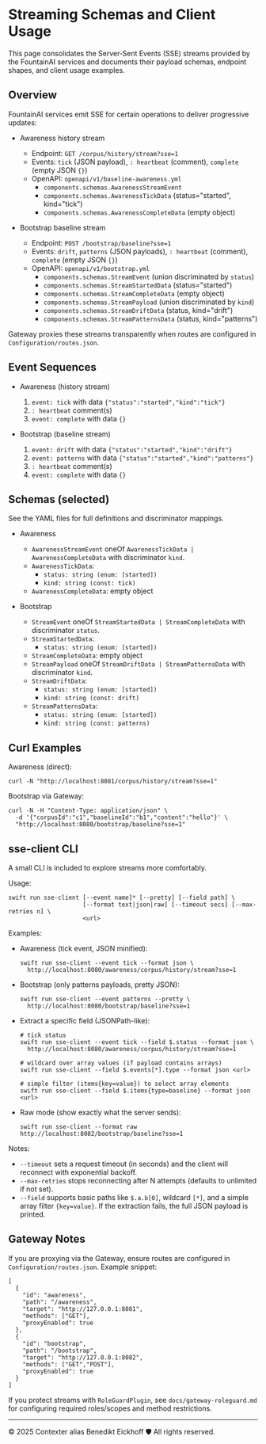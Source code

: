 # Streaming Schemas and Client Usage

This page consolidates the Server‑Sent Events (SSE) streams provided by the FountainAI services and documents their payload schemas, endpoint shapes, and client usage examples.

## Overview

FountainAI services emit SSE for certain operations to deliver progressive updates:

- Awareness history stream
  - Endpoint: `GET /corpus/history/stream?sse=1`
  - Events: `tick` (JSON payload), `: heartbeat` (comment), `complete` (empty JSON `{}`)
  - OpenAPI: `openapi/v1/baseline-awareness.yml`
    - `components.schemas.AwarenessStreamEvent`
    - `components.schemas.AwarenessTickData` (status="started", kind="tick")
    - `components.schemas.AwarenessCompleteData` (empty object)

- Bootstrap baseline stream
  - Endpoint: `POST /bootstrap/baseline?sse=1`
  - Events: `drift`, `patterns` (JSON payloads), `: heartbeat` (comment), `complete` (empty JSON `{}`)
  - OpenAPI: `openapi/v1/bootstrap.yml`
    - `components.schemas.StreamEvent` (union discriminated by `status`)
    - `components.schemas.StreamStartedData` (status="started")
    - `components.schemas.StreamCompleteData` (empty object)
    - `components.schemas.StreamPayload` (union discriminated by `kind`)
    - `components.schemas.StreamDriftData` (status, kind="drift")
    - `components.schemas.StreamPatternsData` (status, kind="patterns")

Gateway proxies these streams transparently when routes are configured in `Configuration/routes.json`.

## Event Sequences

- Awareness (history stream)
  1) `event: tick` with data `{"status":"started","kind":"tick"}`
  2) `: heartbeat` comment(s)
  3) `event: complete` with data `{}`

- Bootstrap (baseline stream)
  1) `event: drift` with data `{"status":"started","kind":"drift"}`
  2) `event: patterns` with data `{"status":"started","kind":"patterns"}`
  3) `: heartbeat` comment(s)
  4) `event: complete` with data `{}`

## Schemas (selected)

See the YAML files for full definitions and discriminator mappings.

- Awareness
  - `AwarenessStreamEvent` oneOf `AwarenessTickData | AwarenessCompleteData` with discriminator `kind`.
  - `AwarenessTickData`:
    - `status: string (enum: [started])`
    - `kind: string (const: tick)`
  - `AwarenessCompleteData`: empty object

- Bootstrap
  - `StreamEvent` oneOf `StreamStartedData | StreamCompleteData` with discriminator `status`.
  - `StreamStartedData`:
    - `status: string (enum: [started])`
  - `StreamCompleteData`: empty object
  - `StreamPayload` oneOf `StreamDriftData | StreamPatternsData` with discriminator `kind`.
  - `StreamDriftData`:
    - `status: string (enum: [started])`
    - `kind: string (const: drift)`
  - `StreamPatternsData`:
    - `status: string (enum: [started])`
    - `kind: string (const: patterns)`

## Curl Examples

Awareness (direct):

```
curl -N "http://localhost:8081/corpus/history/stream?sse=1"
```

Bootstrap via Gateway:

```
curl -N -H "Content-Type: application/json" \
  -d '{"corpusId":"c1","baselineId":"b1","content":"hello"}' \
  "http://localhost:8080/bootstrap/baseline?sse=1"
```

## sse-client CLI

A small CLI is included to explore streams more comfortably.

Usage:

```
swift run sse-client [--event name]* [--pretty] [--field path] \
                     [--format text|json|raw] [--timeout secs] [--max-retries n] \
                     <url>
```

Examples:

- Awareness (tick event, JSON minified):
  ```
  swift run sse-client --event tick --format json \
    http://localhost:8080/awareness/corpus/history/stream?sse=1
  ```

- Bootstrap (only patterns payloads, pretty JSON):
  ```
  swift run sse-client --event patterns --pretty \
    http://localhost:8080/bootstrap/baseline?sse=1
  ```

- Extract a specific field (JSONPath-like):
  ```
  # tick status
  swift run sse-client --event tick --field $.status --format json \
    http://localhost:8080/awareness/corpus/history/stream?sse=1
  
  # wildcard over array values (if payload contains arrays)
  swift run sse-client --field $.events[*].type --format json <url>
  
  # simple filter (items{key=value}) to select array elements
  swift run sse-client --field $.items{type=baseline} --format json <url>
  ```

- Raw mode (show exactly what the server sends):
  ```
  swift run sse-client --format raw http://localhost:8082/bootstrap/baseline?sse=1
  ```

Notes:
- `--timeout` sets a request timeout (in seconds) and the client will reconnect with exponential backoff.
- `--max-retries` stops reconnecting after N attempts (defaults to unlimited if not set).
- `--field` supports basic paths like `$.a.b[0]`, wildcard `[*]`, and a simple array filter `{key=value}`. If the extraction fails, the full JSON payload is printed.

## Gateway Notes

If you are proxying via the Gateway, ensure routes are configured in `Configuration/routes.json`. Example snippet:

```
[
  {
    "id": "awareness",
    "path": "/awareness",
    "target": "http://127.0.0.1:8081",
    "methods": ["GET"],
    "proxyEnabled": true
  },
  {
    "id": "bootstrap",
    "path": "/bootstrap",
    "target": "http://127.0.0.1:8082",
    "methods": ["GET","POST"],
    "proxyEnabled": true
  }
]
```

If you protect streams with `RoleGuardPlugin`, see `docs/gateway-roleguard.md` for configuring required roles/scopes and method restrictions.

---

© 2025 Contexter alias Benedikt Eickhoff 🛡️ All rights reserved.

